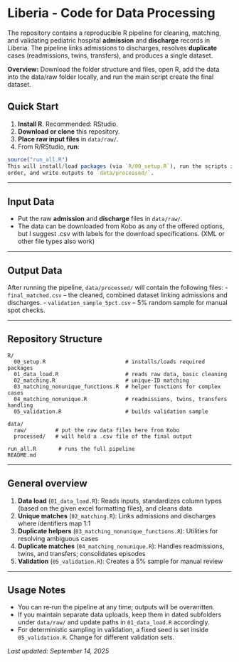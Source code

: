 # Liberia - Code for Data Processing

The repository contains a reproducible R pipeline for cleaning, matching, and validating pediatric hospital **admission** and **discharge** records in Liberia. The pipeline links admissions to discharges, resolves **duplicate** cases (readmissions, twins, transfers), and produces a single dataset.

**Overview:** Download the folder structure and files, open R, add the data into the data/raw folder locally, and run the main script create the final dataset.

## Quick Start

1.  **Install R**. Recommended: RStudio.
2.  **Download or clone** this repository.
3.  **Place raw input files** in `data/raw/`.
4.  From R/RStudio, **run**:

``` r
source("run_all.R")
This will install/load packages (via `R/00_setup.R`), run the scripts in
order, and write outputs to `data/processed/`.
```

------------------------------------------------------------------------

## Input Data

-   Put the raw **admission** and **discharge** files in `data/raw/`.
-   The data can be downloaded from Kobo as any of the offered options, but I suggest .csv with labels for the download specifications. (XML or other file types also work)

------------------------------------------------------------------------

## Output Data

After running the pipeline, `data/processed/` will contain the following files: - `final_matched.csv` – the cleaned, combined dataset linking admissions and discharges. - `validation_sample_5pct.csv` – 5% random sample for manual spot checks.

------------------------------------------------------------------------

## Repository Structure

```         
R/
  00_setup.R                         # installs/loads required packages
  01_data_load.R                     # reads raw data, basic cleaning
  02_matching.R                      # unique-ID matching
  03_matching_nonunique_functions.R  # helper functions for complex cases
  04_matching_nonunique.R            # readmissions, twins, transfers handling
  05_validation.R                    # builds validation sample

data/
  raw/         # put the raw data files here from Kobo
  processed/   # will hold a .csv file of the final output

run_all.R       # runs the full pipeline
README.md
```

------------------------------------------------------------------------

## General overview

1.  **Data load** (`01_data_load.R`): Reads inputs, standardizes column types (based on the given excel formatting files), and cleans data
2.  **Unique matches** (`02_matching.R`): Links admissions and discharges where identifiers map 1:1
3.  **Duplicate helpers** (`03_matching_nonunique_functions.R`): Utilities for resolving ambiguous cases
4.  **Duplicate matches** (`04_matching_nonunique.R`): Handles readmissions, twins, and transfers; consolidates episodes
5.  **Validation** (`05_validation.R`): Creates a 5% sample for manual review

------------------------------------------------------------------------

## Usage Notes

-   You can re‑run the pipeline at any time; outputs will be overwritten.
-   If you maintain separate data uploads, keep them in dated subfolders under `data/raw/` and update paths in `01_data_load.R` accordingly.
-   For deterministic sampling in validation, a fixed seed is set inside `05_validation.R`. Change for different validation sets.

*Last updated: September 14, 2025*

